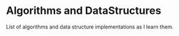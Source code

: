 # Algorithms and DataStructures
List of algorithms and data structure implementations as I learn them.
